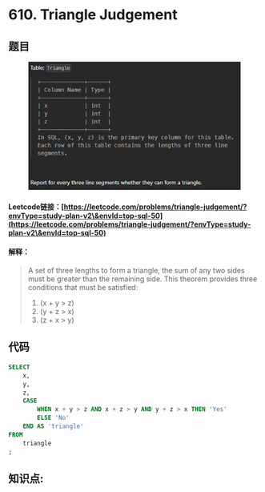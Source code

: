 # 610. Triangle Judgement

## 题目

<figure><img src="../.gitbook/assets/image (11).png" alt=""><figcaption></figcaption></figure>

#### Leetcode链接：[https://leetcode.com/problems/triangle-judgement/?envType=study-plan-v2\&envId=top-sql-50](https://leetcode.com/problems/triangle-judgement/?envType=study-plan-v2\&envId=top-sql-50)

#### 解释：

> A set of three lengths to form a triangle, the sum of any two sides must be greater than the remaining side. This theorem provides three conditions that must be satisfied:
>
> 1. (x + y > z)
> 2. (y + z > x)
> 3. (z + x > y)

## 代码

```sql
SELECT 
    x,
    y,
    z,
    CASE
        WHEN x + y > z AND x + z > y AND y + z > x THEN 'Yes'
        ELSE 'No'
    END AS 'triangle'
FROM
    triangle
;
```

## **知识点:**&#x20;
